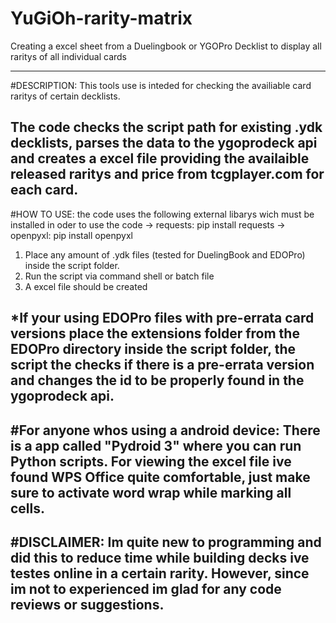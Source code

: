 # YuGiOh-rarity-matrix
Creating a excel sheet from a Duelingbook or YGOPro Decklist to display all raritys of all individual cards

-----------------------------------------------------------------------------------------------------------
#DESCRIPTION:
This tools use is inteded for checking the availiable card raritys of certain decklists.

The code checks the script path for existing .ydk decklists, parses the data to the ygoprodeck api 
and creates a excel file providing the availaible released raritys and price from tcgplayer.com
for each card.
-----------------------------------------------------------------------------------------------------------
#HOW TO USE:
the code uses the following external libarys wich must be installed in oder to use the code
-> requests: pip install requests
-> openpyxl: pip install openpyxl

1) Place any amount of .ydk files (tested for DuelingBook and EDOPro) inside the script folder.
2) Run the script via command shell or batch file
3) A excel file should be created

*If your using EDOPro files with pre-errata card versions 
place the extensions folder from the EDOPro directory inside the script folder,
the script the checks if there is a pre-errata version and changes the id to be 
properly found in the ygoprodeck api.
-----------------------------------------------------------------------------------------------------------
#For anyone whos using a android device: 
There is a app called "Pydroid 3" where you can run Python scripts.
For viewing the excel file ive found WPS Office quite comfortable, just make sure to activate word wrap
while marking all cells.
-----------------------------------------------------------------------------------------------------------
#DISCLAIMER:
Im quite new to programming and did this to reduce time while building decks ive testes online in a certain 
rarity. However, since im not to experienced im glad for any code reviews or suggestions. 
-----------------------------------------------------------------------------------------------------------





